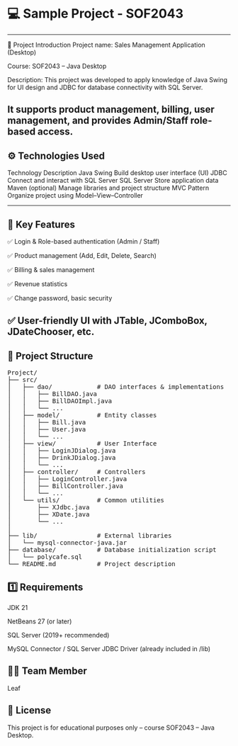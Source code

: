 # 💻 Sample Project - SOF2043

---
📝 Project Introduction
Project name: Sales Management Application (Desktop)

Course: SOF2043 – Java Desktop

Description:
This project was developed to apply knowledge of Java Swing for UI design and JDBC for database connectivity with SQL Server.

It supports product management, billing, user management, and provides Admin/Staff role-based access.
---

## ⚙️ Technologies Used
Technology	Description
Java Swing	Build desktop user interface (UI)
JDBC	Connect and interact with SQL Server
SQL Server	Store application data
Maven (optional)	Manage libraries and project structure
MVC Pattern	Organize project using Model–View–Controller

---

## 🔧 Key Features

✅ Login & Role-based authentication (Admin / Staff)

✅ Product management (Add, Edit, Delete, Search)

✅ Billing & sales management

✅ Revenue statistics

✅ Change password, basic security

✅ User-friendly UI with JTable, JComboBox, JDateChooser, etc.
---

## 📁 Project Structure

<pre>Project/
├── src/
│   ├── dao/            # DAO interfaces & implementations
│   │   ├── BillDAO.java
│   │   ├── BillDAOImpl.java
│   │   └── ...
│   ├── model/          # Entity classes
│   │   ├── Bill.java
│   │   ├── User.java
│   │   └── ...
│   ├── view/           # User Interface
│   │   ├── LoginJDialog.java
│   │   ├── DrinkJDialog.java
│   │   └── ...
│   ├── controller/     # Controllers
│   │   ├── LoginController.java
│   │   ├── BillController.java
│   │   └── ...
│   └── utils/          # Common utilities
│       ├── XJdbc.java
│       ├── XDate.java
│       └── ...
│
├── lib/                # External libraries
│   └── mysql-connector-java.jar
├── database/           # Database initialization script
│   └── polycafe.sql
└── README.md           # Project description</pre>


## 1️⃣ Requirements

JDK 21

NetBeans 27 (or later)

SQL Server (2019+ recommended)

MySQL Connector / SQL Server JDBC Driver (already included in /lib)

##  👨‍🎓 Team Member

Leaf
## 📜 License

This project is for educational purposes only – course SOF2043 – Java Desktop.

